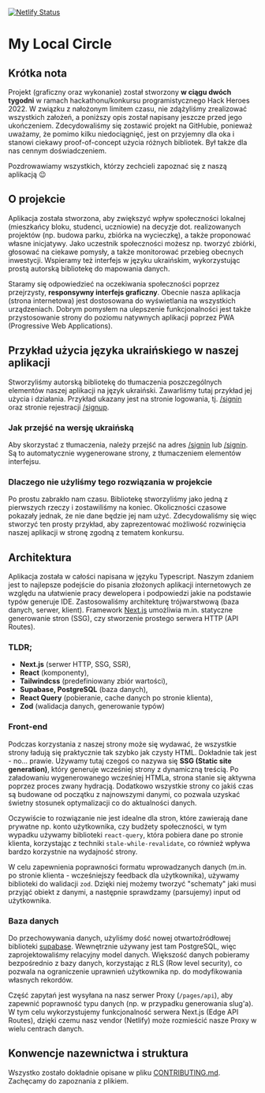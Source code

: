 [![Netlify Status](https://api.netlify.com/api/v1/badges/643b7640-740f-4db3-b3f3-ea179b2ad3e8/deploy-status)](https://app.netlify.com/sites/localcircle/deploys)

# My Local Circle

## Krótka nota

Projekt (graficzny oraz wykonanie) został stworzony **w ciągu dwóch tygodni** w ramach hackathonu/konkursu programistycznego Hack Heroes 2022. W związku z nałożonym limitem czasu, nie zdążyliśmy zrealizować wszystkich założeń, a poniższy opis został napisany jeszcze przed jego ukończeniem. Zdecydowaliśmy się zostawić projekt na GitHubie, ponieważ uważamy, że pomimo kilku niedociągnięć, jest on przyjemny dla oka i stanowi ciekawy proof-of-concept użycia różnych bibliotek. Był także dla nas cennym doświadczeniem. 

Pozdrowawiamy wszystkich, którzy zechcieli zapoznać się z naszą aplikacją :wink:

## O projekcie

Aplikacja została stworzona, aby zwiększyć wpływ społeczności lokalnej (mieszkańcy bloku, studenci, uczniowie) na decyzje dot. realizowanych projektów (np. budowa parku, zbiórka na wycieczkę), a także proponować własne inicjatywy. Jako uczestnik społeczności możesz np. tworzyć zbiórki, głosować na ciekawe pomysły, a także monitorować przebieg obecnych inwestycji. Wspieramy też interfejs w języku ukraińskim, wykorzystując prostą autorską bibliotekę do mapowania danych.

Staramy się odpowiedzieć na oczekiwania społeczności poprzez przejrzysty, **responsywny interfejs graficzny**. Obecnie nasza aplikacja (strona internetowa) jest dostosowana do wyświetlania na wszystkich urządzeniach. Dobrym pomysłem na ulepszenie funkcjonalności jest także przystosowanie strony do poziomu natywnych aplikacji poprzez PWA (Progressive Web Applications).

## Przykład użycia języka ukraińskiego w naszej aplikacji

Stworzyliśmy autorską bibliotekę do tłumaczenia poszczególnych elementów naszej aplikacji na język ukraiński. Zawarliśmy tutaj przykład jej użycia i działania. Przykład ukazany jest na stronie logowania, tj. [/signin](https://i18n--localcircle.netlify.app/signin) oraz stronie rejestracji [/signup](https://i18n--localcircle.netlify.app/signup).

### Jak przejść na wersję ukraińską

Aby skorzystać z tłumaczenia, należy przejść na adres [/signin](https://i18n--localcircle.netlify.app/uk/signin) lub [/signin](https://i18n--localcircle.netlify.app/uk/signup). Są to automatycznie wygenerowane strony, z tłumaczeniem elementów interfejsu.

### Dlaczego nie użyliśmy tego rozwiązania w projekcie

Po prostu zabrakło nam czasu. Bibliotekę stworzyliśmy jako jedną z pierwszych rzeczy i zostawiliśmy na koniec. Okoliczności czasowe pokazały jednak, że nie dane będzie jej nam użyć. Zdecydowaliśmy się więc stworzyć ten prosty przykład, aby zaprezentować możliwość rozwinięcia naszej aplikacji w stronę zgodną z tematem konkursu.

## Architektura

Aplikacja została w całości napisana w języku Typescript. Naszym zdaniem jest to najlepsze podejście do pisania złożonych aplikacji internetowych ze względu na ułatwienie pracy dewelopera i podpowiedzi jakie na podstawie typów generuje IDE. Zastosowaliśmy architekturę trójwarstwową (baza danych, serwer, klient). Framework [Next.js](https://nextjs.org/) umożliwia m.in. statyczne generowanie stron (SSG), czy stworzenie prostego serwera HTTP (API Routes).

### TLDR;

- **Next.js** (serwer HTTP, SSG, SSR),
- **React** (komponenty),
- **Tailwindcss** (predefiniowany zbiór wartości),
- **Supabase, PostgreSQL** (baza danych),
- **React Query** (pobieranie, cache danych po stronie klienta),
- **Zod** (walidacja danych, generowanie typów)

### Front-end

Podczas korzystania z naszej strony może się wydawać, że wszystkie strony ładują się praktycznie tak szybko jak czysty HTML. Dokładnie tak jest - no... prawie. Używamy tutaj czegoś co nazywa się **SSG (Static site generation)**, który generuje wcześniej strony z dynamiczną treścią. Po załadowaniu wygenerowanego wcześniej HTMLa, strona stanie się aktywna poprzez proces zwany hydracją. Dodatkowo wszystkie strony co jakiś czas są budowane od początku z najnowszymi danymi, co pozwala uzyskać świetny stosunek optymalizacji co do aktualności danych.

Oczywiście to rozwiązanie nie jest idealne dla stron, które zawierają dane prywatne np. konto użytkownika, czy budżety społeczności, w tym wypadku używamy biblioteki `react-query`, która pobiera dane po stronie klienta, korzystając z techniki `stale-while-revalidate`, co również wpływa bardzo korzystnie na wydajność strony.

W celu zapewnienia poprawności formatu wprowadzanych danych (m.in. po stronie klienta - wcześniejszy feedback dla użytkownika), używamy biblioteki do walidacji `zod`. Dzięki niej możemy tworzyć "schematy" jaki musi przyjąć obiekt z danymi, a następnie sprawdzamy (parsujemy) input od użytkownika.

### Baza danych

Do przechowywania danych, użyliśmy dość nowej otwartoźródłowej biblioteki [supabase](https://supabase.com/). Wewnętrznie używany jest tam PostgreSQL, więc zaprojektowaliśmy relacyjny model danych. Większość danych pobieramy bezpośrednio z bazy danych, korzystając z RLS (Row level security), co pozwala na ograniczenie uprawnień użytkownika np. do modyfikowania własnych rekordów.

Część zapytań jest wysyłana na nasz serwer Proxy (`/pages/api`), aby zapewnić poprawność typu danych (np. w przypadku generowania slug'a). W tym celu wykorzystujemy funkcjonalność serwera Next.js (Edge API Routes), dzięki czemu nasz vendor (Netlify) może rozmieścić nasze Proxy w wielu centrach danych.

## Konwencje nazewnictwa i struktura

Wszystko zostało dokładnie opisane w pliku [CONTRIBUTING.md](CONTRIBUTING.md). Zachęcamy do zapoznania z plikiem.
